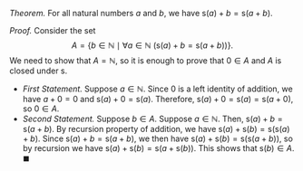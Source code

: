 *Theorem.* For all natural numbers $a$ and $b$, we have $\mathsf{s}(a)+b=\mathsf{s}(a+b)$.

*Proof.* Consider the set $$A=\{b\in \mathbb{N}\mid \forall a\in \mathbb{N} \ (\mathsf{s}(a)+b=\mathsf{s}(a+b))\}.$$We need to show that $A=\mathbb{N}$, so it is enough to prove that $0\in A$ and $A$ is closed under $\mathsf{s}$.
- *First Statement.* Suppose $a\in \mathbb{N}$. Since $0$ is a left identity of addition, we have $a+0=0$ and $\mathsf{s}(a)+0=\mathsf{s}(a)$. Therefore, $\mathsf{s}(a)+0=\mathsf{s}(a)=\mathsf{s}(a+0)$, so $0\in A$.
- *Second Statement.* Suppose $b\in A$. Suppose $a\in \mathbb{N}$. Then, $\mathsf{s}(a)+b=\mathsf{s}(a+b)$. By recursion property of addition, we have $\mathsf{s}(a)+\mathsf{s}(b)=\mathsf{s}(\mathsf{s}(a)+b)$. Since $\mathsf{s}(a)+b=\mathsf{s}(a+b)$, we then have $\mathsf{s}(a)+\mathsf{s}(b)=\mathsf{s}(\mathsf{s}(a+b))$, so by recursion we have $\mathsf{s}(a)+\mathsf{s}(b)=\mathsf{s}(a+\mathsf{s}(b))$. This shows that $\mathsf{s}(b)\in A$. $\blacksquare$